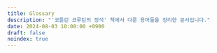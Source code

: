 ```yaml
---
title: Glossary
description: "'코틀린 코루틴의 정석' 책에서 다룬 용어들을 정리한 문서입니다."
date: 2024-08-03 10:00:00 +0900
draft: false
noindex: true
---
```

